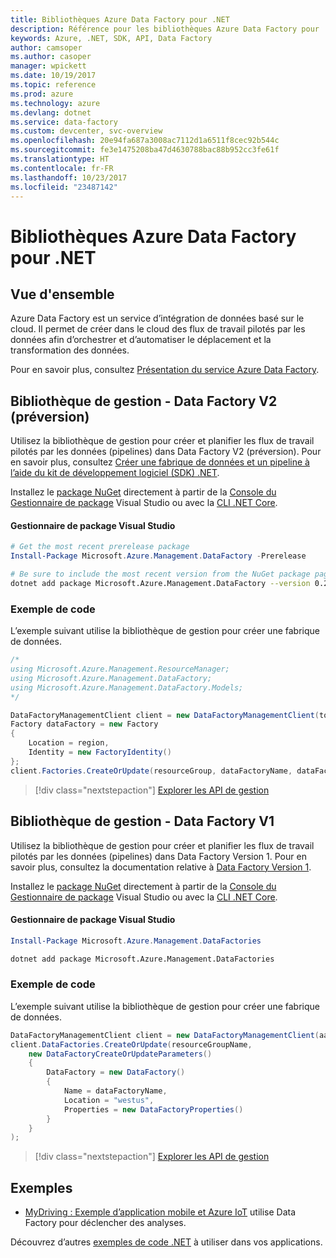 ```yaml
---
title: Bibliothèques Azure Data Factory pour .NET
description: Référence pour les bibliothèques Azure Data Factory pour .NET
keywords: Azure, .NET, SDK, API, Data Factory
author: camsoper
ms.author: casoper
manager: wpickett
ms.date: 10/19/2017
ms.topic: reference
ms.prod: azure
ms.technology: azure
ms.devlang: dotnet
ms.service: data-factory
ms.custom: devcenter, svc-overview
ms.openlocfilehash: 20e94fa687a3008ac7112d1a6511f8cec92b544c
ms.sourcegitcommit: fe3e1475208ba47d4630788bac88b952cc3fe61f
ms.translationtype: HT
ms.contentlocale: fr-FR
ms.lasthandoff: 10/23/2017
ms.locfileid: "23487142"
---
```

# <a name="azure-data-factory-libraries-for-net"></a>Bibliothèques Azure Data Factory pour .NET

## <a name="overview"></a>Vue d'ensemble

Azure Data Factory est un service d’intégration de données basé sur le cloud. Il permet de créer dans le cloud des flux de travail pilotés par les données afin d’orchestrer et d’automatiser le déplacement et la transformation des données.

Pour en savoir plus, consultez [Présentation du service Azure Data Factory](/azure/data-factory/data-factory-introduction).

## <a name="management-library---data-factory-v2-preview"></a>Bibliothèque de gestion - Data Factory V2 (préversion)

Utilisez la bibliothèque de gestion pour créer et planifier les flux de travail pilotés par les données (pipelines) dans Data Factory V2 (préversion).  Pour en savoir plus, consultez [Créer une fabrique de données et un pipeline à l’aide du kit de développement logiciel (SDK) .NET](/azure/data-factory/quickstart-create-data-factory-dot-net).

Installez le [package NuGet](https://www.nuget.org/packages/Microsoft.Azure.Management.DataFactory) directement à partir de la [Console du Gestionnaire de package][PackageManager] Visual Studio ou avec la [CLI .NET Core][DotNetCLI].

#### <a name="visual-studio-package-manager"></a>Gestionnaire de package Visual Studio

```powershell
# Get the most recent prerelease package
Install-Package Microsoft.Azure.Management.DataFactory -Prerelease
```

```bash
# Be sure to include the most recent version from the NuGet package page
dotnet add package Microsoft.Azure.Management.DataFactory --version 0.2.0-preview
```

### <a name="code-example"></a>Exemple de code

L’exemple suivant utilise la bibliothèque de gestion pour créer une fabrique de données.

```csharp
/*
using Microsoft.Azure.Management.ResourceManager;
using Microsoft.Azure.Management.DataFactory;
using Microsoft.Azure.Management.DataFactory.Models;
*/

DataFactoryManagementClient client = new DataFactoryManagementClient(tokenCredentials) { SubscriptionId = subscriptionId };
Factory dataFactory = new Factory
{
    Location = region,
    Identity = new FactoryIdentity()
};
client.Factories.CreateOrUpdate(resourceGroup, dataFactoryName, dataFactory);
```

> [!div class="nextstepaction"]
> [Explorer les API de gestion](/dotnet/api/microsoft.azure.management.datafactory)

## <a name="management-library---data-factory-v1"></a>Bibliothèque de gestion - Data Factory V1

Utilisez la bibliothèque de gestion pour créer et planifier les flux de travail pilotés par les données (pipelines) dans Data Factory Version 1.  Pour en savoir plus, consultez la documentation relative à [Data Factory Version 1](/azure/data-factory/v1/data-factory-introduction).

Installez le [package NuGet](https://www.nuget.org/packages/Microsoft.Azure.Management.DataFactories) directement à partir de la [Console du Gestionnaire de package][PackageManager] Visual Studio ou avec la [CLI .NET Core][DotNetCLI].

#### <a name="visual-studio-package-manager"></a>Gestionnaire de package Visual Studio

```powershell
Install-Package Microsoft.Azure.Management.DataFactories
```

```bash
dotnet add package Microsoft.Azure.Management.DataFactories
```

### <a name="code-example"></a>Exemple de code

L’exemple suivant utilise la bibliothèque de gestion pour créer une fabrique de données.

```csharp
DataFactoryManagementClient client = new DataFactoryManagementClient(aadTokenCredentials, resourceManagerUri);
client.DataFactories.CreateOrUpdate(resourceGroupName,
    new DataFactoryCreateOrUpdateParameters()
    {
        DataFactory = new DataFactory()
        {
            Name = dataFactoryName,
            Location = "westus",
            Properties = new DataFactoryProperties()
        }
    }
);
```

> [!div class="nextstepaction"]
> [Explorer les API de gestion](/dotnet/api/overview/azure/datafactories/management)

## <a name="samples"></a>Exemples

* [MyDriving : Exemple d’application mobile et Azure IoT](https://azure.microsoft.com/resources/samples/mydriving/) utilise Data Factory pour déclencher des analyses.

Découvrez d’autres [exemples de code .NET](https://azure.microsoft.com/resources/samples/?platform=dotnet) à utiliser dans vos applications.

[PackageManager]: https://docs.microsoft.com/nuget/tools/package-manager-console
[DotNetCLI]: https://docs.microsoft.com/dotnet/core/tools/dotnet-add-package
